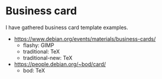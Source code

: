 # Business card

I have gathered business card template examples.

* https://www.debian.org/events/materials/business-cards/
    * flashy:          GIMP
    * traditional:     TeX
    * traditional-new: TeX
* https://people.debian.org/~bod/card/
    * bod:            TeX
